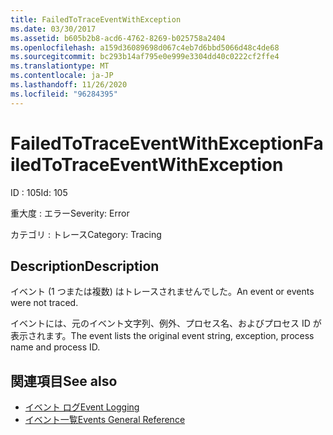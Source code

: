 ```yaml
---
title: FailedToTraceEventWithException
ms.date: 03/30/2017
ms.assetid: b605b2b8-acd6-4762-8269-b025758a2404
ms.openlocfilehash: a159d36089698d067c4eb7d6bbd5066d48c4de68
ms.sourcegitcommit: bc293b14af795e0e999e3304dd40c0222cf2ffe4
ms.translationtype: MT
ms.contentlocale: ja-JP
ms.lasthandoff: 11/26/2020
ms.locfileid: "96284395"
---
```

# <a name="failedtotraceeventwithexception"></a><span data-ttu-id="ef84d-102">FailedToTraceEventWithException</span><span class="sxs-lookup"><span data-stu-id="ef84d-102">FailedToTraceEventWithException</span></span>

<span data-ttu-id="ef84d-103">ID : 105</span><span class="sxs-lookup"><span data-stu-id="ef84d-103">Id: 105</span></span>  
  
 <span data-ttu-id="ef84d-104">重大度 : エラー</span><span class="sxs-lookup"><span data-stu-id="ef84d-104">Severity: Error</span></span>  
  
 <span data-ttu-id="ef84d-105">カテゴリ : トレース</span><span class="sxs-lookup"><span data-stu-id="ef84d-105">Category: Tracing</span></span>  
  
## <a name="description"></a><span data-ttu-id="ef84d-106">Description</span><span class="sxs-lookup"><span data-stu-id="ef84d-106">Description</span></span>  

 <span data-ttu-id="ef84d-107">イベント (1 つまたは複数) はトレースされませんでした。</span><span class="sxs-lookup"><span data-stu-id="ef84d-107">An event or events were not traced.</span></span>  
  
 <span data-ttu-id="ef84d-108">イベントには、元のイベント文字列、例外、プロセス名、およびプロセス ID が表示されます。</span><span class="sxs-lookup"><span data-stu-id="ef84d-108">The event lists the original event string, exception, process name and process ID.</span></span>  
  
## <a name="see-also"></a><span data-ttu-id="ef84d-109">関連項目</span><span class="sxs-lookup"><span data-stu-id="ef84d-109">See also</span></span>

- [<span data-ttu-id="ef84d-110">イベント ログ</span><span class="sxs-lookup"><span data-stu-id="ef84d-110">Event Logging</span></span>](index.md)
- [<span data-ttu-id="ef84d-111">イベント一覧</span><span class="sxs-lookup"><span data-stu-id="ef84d-111">Events General Reference</span></span>](events-general-reference.md)
